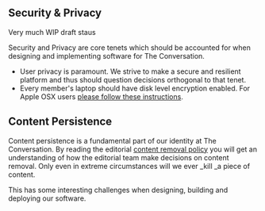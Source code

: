 ## Security & Privacy

Very much WIP draft staus

Security and Privacy are core tenets which should be accounted for when designing and implementing software for The Conversation.

- User privacy is paramount. We strive to make a secure and resilient platform and thus should question decisions orthogonal to that tenet.
- Every member's laptop should have disk level encryption enabled. For Apple OSX users [please follow these instructions](https://support.apple.com/en-au/HT204837).

## Content Persistence

Content persistence is a fundamental part of our identity at The Conversation.
By reading the editorial [content removal policy](https://theconversation.com/au/content-removal-policy) you will get an understanding of how the editorial team make decisions on content removal.
Only even in extreme circumstances will we ever _kill _a piece of content.

This has some interesting challenges when designing, building and deploying our software.

